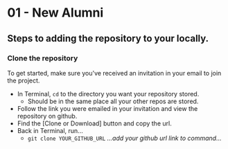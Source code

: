 # 01 - New Alumni
Steps to adding the repository to your locally.
---

### Clone the repository
To get started, make sure you've received an invitation in your email to join the project.
* In Terminal, `cd` to the directory you want your repository stored.
  * Should be in the same place all your other repos are stored.
* Follow the link you were emailed in your invitation and view the repository on github.
* Find the [Clone or Download] button and copy the url.
* Back in Terminal, run...
  * `git clone YOUR_GITHUB_URL` *...add your github url link to command...*
